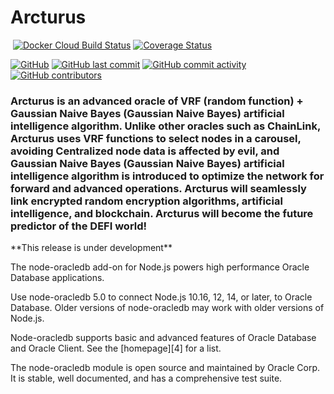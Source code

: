 
# Arcturus

<p align="center">
</p>

[![<UMAprotocol>](https://circleci.com/gh/UMAprotocol/protocol.svg?style=shield)](https://app.circleci.com/pipelines/github/UMAprotocol/protocol)
[![Docker Cloud Build Status](https://img.shields.io/docker/cloud/build/umaprotocol/protocol)](https://hub.docker.com/r/umaprotocol/protocol)
[![Coverage Status](https://coveralls.io/repos/github/UMAprotocol/protocol/badge.svg?branch=master)](https://coveralls.io/github/UMAprotocol/protocol?branch=master)

[![GitHub](https://img.shields.io/github/license/UMAprotocol/protocol)](https://github.com/UMAprotocol/protocol/blob/master/LICENSE)
[![GitHub last commit](https://img.shields.io/github/last-commit/UMAprotocol/protocol)](https://github.com/UMAprotocol/protocol/commits/master)
[![GitHub commit activity](https://img.shields.io/github/commit-activity/m/UMAprotocol/protocol)](https://github.com/UMAprotocol/protocol/commits/master)
[![GitHub contributors](https://img.shields.io/github/contributors-anon/UMAprotocol/protocol)](https://github.com/UMAprotocol/protocol/graphs/contributors)
<h3 color = "yellow">Arcturus is an advanced oracle of VRF (random function) + Gaussian Naive Bayes (Gaussian Naive Bayes) artificial intelligence algorithm. Unlike other oracles such as ChainLink, Arcturus uses VRF functions to select nodes in a carousel, avoiding Centralized node data is affected by evil, and Gaussian Naive Bayes (Gaussian Naive Bayes) artificial intelligence algorithm is introduced to optimize the network for forward and advanced operations. Arcturus will seamlessly link encrypted random encryption algorithms, artificial intelligence, and blockchain. Arcturus will become the future predictor of the DEFI world!</h3>
</hr>
**This release is under development**

The node-oracledb add-on for Node.js powers high performance Oracle
Database applications.

Use node-oracledb 5.0 to connect Node.js 10.16, 12, 14, or later, to Oracle Database.
Older versions of node-oracledb may work with older versions of Node.js.

Node-oracledb supports basic and advanced features of Oracle Database
and Oracle Client.  See the [homepage][4] for a list.

The node-oracledb module is open source and maintained by Oracle Corp.
It is stable, well documented, and has a comprehensive test suite.
